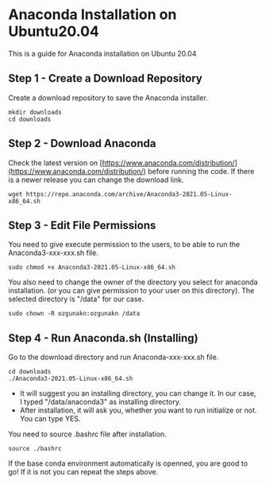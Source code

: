 # Anaconda Installation on Ubuntu20.04

This is a guide for Anaconda installation on Ubuntu 20.04

## Step 1 - Create a Download Repository

Create a download repository to save the Anaconda installer.

```text
mkdir downloads
cd downloads
```

## Step 2 - Download Anaconda

Check the latest version on [https://www.anaconda.com/distribution/](https://www.anaconda.com/distribution/) before running the code. If there is a newer release you can change the download link.

```text
wget https://repo.anaconda.com/archive/Anaconda3-2021.05-Linux-x86_64.sh
```

## Step 3 - Edit File Permissions

You need to give execute permission to the users, to be able to run the Anaconda3-xxx-xxx.sh file.

```text
sudo chmod +x Anaconda3-2021.05-Linux-x86_64.sh
```

You also need to change the owner of the directory you select for anaconda installation. \(or you can give permission to your user on this directory\). The selected directory is "/data" for our case.

```text
sudo chown -R ozgunakn:ozgunakn /data
```

## Step 4 - Run Anaconda.sh \(Installing\)

Go to the download directory and run Anaconda-xxx-xxx.sh file.

```text
cd downloads
./Anaconda3-2021.05-Linux-x86_64.sh
```

* It will suggest you an installing directory, you can change it. In our case, I typed "/data/anaconda3" as installing directory.
* After installation, it will ask you, whether you want to run initialize or not. You can type YES.

You need to source .bashrc file after installation.

```text
source ./bashrc
```

If the base conda environment automatically is openned, you are good to go! If it is not you can repeat the steps above.

